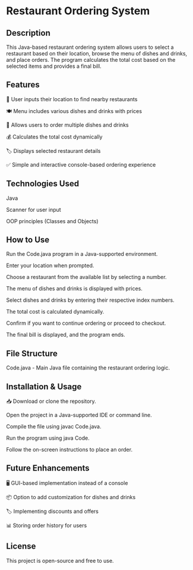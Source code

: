 # Restaurant Ordering System

## Description
This Java-based restaurant ordering system allows users to select a restaurant based on their location, browse the menu of dishes and drinks, and place orders. The program calculates the total cost based on the selected items and provides a final bill.

## Features

📍 User inputs their location to find nearby restaurants

🍽️ Menu includes various dishes and drinks with prices

🛒 Allows users to order multiple dishes and drinks

💰 Calculates the total cost dynamically

🏷️ Displays selected restaurant details

✅ Simple and interactive console-based ordering experience

## Technologies Used

Java

Scanner for user input

OOP principles (Classes and Objects)

## How to Use

Run the Code.java program in a Java-supported environment.

Enter your location when prompted.

Choose a restaurant from the available list by selecting a number.

The menu of dishes and drinks is displayed with prices.

Select dishes and drinks by entering their respective index numbers.

The total cost is calculated dynamically.

Confirm if you want to continue ordering or proceed to checkout.

The final bill is displayed, and the program ends.

## File Structure

Code.java - Main Java file containing the restaurant ordering logic.

## Installation & Usage

📥 Download or clone the repository.

Open the project in a Java-supported IDE or command line.

Compile the file using javac Code.java.

Run the program using java Code.

Follow the on-screen instructions to place an order.

## Future Enhancements

🖥️ GUI-based implementation instead of a console

📦 Option to add customization for dishes and drinks

🏷️ Implementing discounts and offers

📊 Storing order history for users

## License
This project is open-source and free to use.
